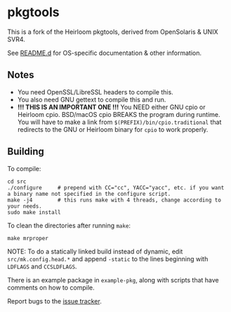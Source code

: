 # pkgtools

This is a fork of the Heirloom pkgtools, derived from OpenSolaris & UNIX SVR4.

See [README.d](README.d/) for OS-specific documentation & other information.

## Notes
- You need OpenSSL/LibreSSL headers to compile this.
- You also need GNU gettext to compile this and run.
- **!!! THIS IS AN IMPORTANT ONE !!!** You NEED either GNU cpio or Heirloom cpio. BSD/macOS cpio BREAKS the program during runtime. You will have to make a link from `$(PREFIX)/bin/cpio.traditional` that redirects to the GNU or Heirloom binary for `cpio` to work properly.

## Building

To compile:

```
cd src
./configure     # prepend with CC="cc", YACC="yacc", etc. if you want a binary name not specified in the configure script.
make -j4        # this runs make with 4 threads, change according to your needs.
sudo make install
```

To clean the directories after running `make`:

```
make mrproper
```

NOTE: To do a statically linked build instead of dynamic, edit `src/mk.config.head.*` and append `-static` to the lines beginning with `LDFLAGS` and `CCSLDFLAGS`.


There is an example package in `example-pkg`, along with scripts that have comments on how to compile.

Report bugs to the [issue tracker](https://github.com/mamccollum/pkgtools/issues).
